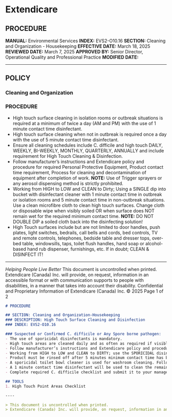 # Extendicare

## PROCEDURE

**MANUAL:** Environmental Services
**INDEX:** EVS2-O10.16
**SECTION:** Cleaning and Organization - Housekeeping
**EFFECTIVE DATE:** March 18, 2025
**REVIEWED DATE:** March 7, 2025
**APPROVED BY:** Senior Director, Operational Quality and Professional Practice
**MODIFIED DATE:**

----

## POLICY

### Cleaning and Organization

### PROCEDURE

- High touch surface cleaning in isolation rooms or outbreak situations is required at a minimum of twice a day (AM and PM) with the use of 1 minute contact time disinfectant.
- High touch surface cleaning when not in outbreak is required once a day with the use of 5 minute contact time disinfectant.
- Ensure all cleaning schedules include C. difficile and high touch DAILY, WEEKLY, BI-WEEKLY, MONTHLY, QUARTERLY, ANNUALLY and include requirement for High Touch Cleaning & Disinfection.
- Follow manufacturer’s instructions and Extendicare policy and procedure for required Personal Protective Equipment, Product contact time requirement, Process for cleaning and decontamination of equipment after completion of work.
**NOTE:** Use of Trigger sprayers or any aerosol dispensing method is strictly prohibited.
- Working from HIGH to LOW and CLEAN to Dirty; Using a SINGLE dip into bucket with disinfectant cleaner with 1 minute contact time in outbreak or isolation rooms and 5 minute contact time in non-outbreak situations. Use a clean microfibre cloth to clean high touch surfaces. Change cloth or disposable wipe when visibly soiled OR when surface does NOT remain wet for the required minimum contact time.
**NOTE:** DO NOT DOUBLE DIP a soiled cloth back into the disinfecting solution!
- High Touch surfaces include but are not limited to door handles, push plates, light switches, bedrails, call bells and cords, bed controls, TV and remote controls, telephones, bedside table and dresser tops, over-bed table, windowsills, taps, toilet flush handles, hand soap or alcohol-based hand rub dispenser, furnishings, etc. If in doubt; CLEAN & DISINFECT IT!

----

*Helping People Live Better*
This document is uncontrolled when printed.
Extendicare (Canada) Inc. will provide, on request, information in an accessible format or with communication supports to people with disabilities, in a manner that takes into account their disability. Confidential and Proprietary Information of Extendicare (Canada) Inc. © 2025
Page 1 of 2

```markdown
# PROCEDURE

## SECTION: Cleaning and Organization-Housekeeping
### DESCRIPTION: High Touch Surface Cleaning and Disinfection
### INDEX: EVS2-O10.16

### Suspected or Confirmed C. difficile or Any Spore borne pathogen:
- The use of sporicidal disinfectants is mandatory.
- High touch areas are cleaned daily and as often as required if visibly soiled and at a minimum of twice a day when in an outbreak or an isolation room.
- Follow manufacturer’s instructions and Extendicare policy and procedure for required Personal Protective Equipment, product contact time requirement, and process decontamination of equipment after completion of work.
- Working from HIGH to LOW and CLEAN to DIRTY; use the SPORICIDAL disinfectant cleaner with a minimum contact time of 5 minutes and a clean cloth to clean high touch surfaces. Change cloth or disposable wipe when visibly soiled OR when surface does NOT remain wet for the required minimum contact time.
- Product must be rinsed off after 5 minutes minimum contact time has been achieved.
- A sporicidal toilet bowl cleaner is used for washroom cleaning. Follow manufacturer’s instructions for contact time: product must be rinsed off after 5 minutes.
- A 1 minute contact time disinfectant will be used to clean the remainder of the washroom.
- Complete required C. difficile checklist and submit it to your manager.

## TOOLS
1. High Touch Point Areas Checklist

----

> This document is uncontrolled when printed.
> Extendicare (Canada) Inc. will provide, on request, information in an accessible format or with communication supports to people with disabilities, in a manner that takes into account their disability. Confidential and Proprietary Information of Extendicare (Canada) Inc. © 2025
```